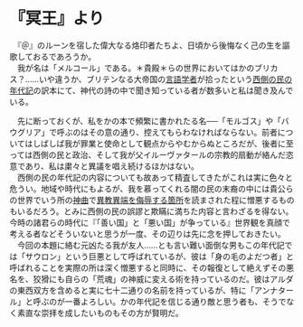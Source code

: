 # 『冥王』より

　『＠』のルーンを宿した偉大なる烙印者たちよ、日頃から後悔なく己の生を謳歌しておるであろうか。<br>
　我が名は「メルコール」である。＊貴殿＊らの世界においてはかのブリカス？……いや違うか、ブリテンなる大帝国の[言語学者](https://ja.wikipedia.org/wiki/J%E3%83%BBR%E3%83%BBR%E3%83%BB%E3%83%88%E3%83%BC%E3%83%AB%E3%82%AD%E3%83%B3)が拾ったという[西側の民の年代記](https://arda.saloon.jp/?%E3%82%BB%E3%82%A4%E3%83%B3%E6%9C%AC)の訳本にて、神代の詩の中で聞き知っている者が数多いと私は聞き及んでいる。<br>
 
　先に断っておくが、私をかの本で頻繁に書かれたる名──「モルゴス」や「バウグリア」で呼ぶのはその意の通り、控えてもらわなければならない。前者についてはしばしば我が罪業と使命として観点からやむからぬところだが、後者に至っては西側の民と政治、そして我が父イルーヴァタールの宗教的扇動が絡んだ恣意であり、私は粛々と異議を唱え続けるほかはない。<br>
　西側の民の年代記の内容についても故あって精査してきたがこれは実に色々と危うい。地域や時代にもよるが、我を慕ってくれる闇の民の末裔の中には貴公らの世界でいう所の[神曲](https://ja.wikipedia.org/wiki/%E7%A5%9E%E6%9B%B2)で[異教異端を侮辱する箇所](https://ja.wikipedia.org/wiki/%E3%83%A0%E3%83%8F%E3%83%B3%E3%83%9E%E3%83%89%E3%81%AE%E8%A1%A8%E8%B1%A1#%E9%9D%9E%E3%83%A0%E3%82%B9%E3%83%AA%E3%83%A0%E3%81%AB%E3%82%88%E3%82%8B%E6%8F%8F%E5%86%99)を読まされた程に憎悪するものもいるだろう。とみに西側の民の誤謬と欺瞞に満ちた内容と言わざるを得ない。今時の諸君らの時代に『「善い国」と「悪い国」が争っている』世界観を真顔で考える者などそういないと思うが一度、その辺りは先に念を押しておきたい。<br>
　今回の本題に絡む元凶たる我が友人……とも言い難い面倒な男もこの年代記では「サウロン」という巨悪として呼ばれているが、彼は「身の毛のよだつ者」と呼ばれることを実際の所は深く憎悪すると同時に、その報復として絶えずその悪名を、狡猾にも自らの「荒魂」の神威に変える術を持っているのだ。彼はアルダの東西双方を含めると実に七十二通りの名前を持っているが、特に「アンナタール」と呼ぶのが一番よろしい。かの年代記を信じる通り敵と思う者も、そうでなく素直な崇拝を成したいものもその方が賢明だ。<br>
  
